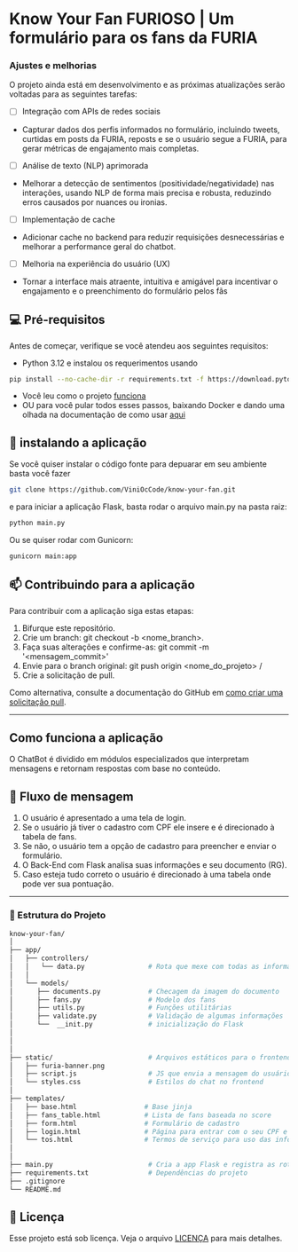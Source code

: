 # Know Your Fan FURIOSO | Um formulário para os fans da FURIA

### Ajustes e melhorias

O projeto ainda está em desenvolvimento e as próximas atualizações serão voltadas para as seguintes tarefas:

- [ ] Integração com APIs de redes sociais
 - Capturar dados dos perfis informados no formulário, incluindo tweets, curtidas em posts da FURIA, reposts e se o usuário segue a FURIA, para gerar métricas de engajamento mais completas.

- [ ] Análise de texto (NLP) aprimorada
 - Melhorar a detecção de sentimentos (positividade/negatividade) nas interações, usando NLP de forma mais precisa e robusta, reduzindo erros causados por nuances ou ironias.

- [ ] Implementação de cache
- Adicionar cache no backend para reduzir requisições desnecessárias e melhorar a performance geral do chatbot.

- [ ] Melhoria na experiência do usuário (UX)
- Tornar a interface mais atraente, intuitiva e amigável para incentivar o engajamento e o preenchimento do formulário pelos fãs

## 💻 Pré-requisitos

Antes de começar, verifique se você atendeu aos seguintes requisitos:

- Python 3.12 e instalou os requerimentos usando 
```bash
pip install --no-cache-dir -r requirements.txt -f https://download.pytorch.org/whl/torch_stable.html
```
- Você leu como o projeto [funciona](#como-funciona-a-aplicacao)
- OU para você pular todos esses passos, baixando Docker e dando uma olhada na documentação de como usar [aqui](README.docker.md)

## 🚀 instalando a aplicação 

Se você quiser instalar o código fonte para depuarar em seu ambiente basta você fazer

```bash
git clone https://github.com/ViniOcCode/know-your-fan.git
```

e para iniciar a aplicação Flask, basta rodar o arquivo main.py na pasta raiz:
```bash
python main.py
```

Ou se quiser rodar com Gunicorn:
```bash
gunicorn main:app 
```

## 📫 Contribuindo para a aplicação

Para contribuir com a aplicação siga estas etapas:

1. Bifurque este repositório.
2. Crie um branch: git checkout -b <nome_branch>.
3. Faça suas alterações e confirme-as: git commit -m '<mensagem_commit>'
4. Envie para o branch original: git push origin <nome_do_projeto> / <local>
5. Crie a solicitação de pull.

Como alternativa, consulte a documentação do GitHub em [como criar uma solicitação pull](https://help.github.com/en/github/collaborating-with-issues-and-pull-requests/creating-a-pull-request).

---

## Como funciona a aplicação

O ChatBot é dividido em módulos especializados que interpretam mensagens e retornam respostas com base no conteúdo.

## 🔁 Fluxo de mensagem

1. O usuário é apresentado a uma tela de login.
2. Se o usuário já tiver o cadastro com CPF ele insere e é direcionado à tabela de fans.
3. Se não, o usuário tem a opção de cadastro para preencher e enviar o formulário.
4. O Back-End com Flask analisa suas informações e seu documento (RG).
5. Caso esteja tudo correto o usuário é direcionado à uma tabela onde pode ver sua pontuação.

---

### 📁 Estrutura do Projeto

```bash
know-your-fan/
│
├── app/
│   ├── controllers/
│   │   └── data.py                # Rota que mexe com todas as informações
│   │
│   └── models/
│      ├── documents.py            # Checagem da imagem do documento
│      ├── fans.py                 # Modelo dos fans
│      ├── utils.py                # Funções utilitárias
│      ├── validate.py             # Validação de algumas informações
│      └──  __init.py              # inicialização do Flask 
│                
│                    
│
├── static/                        # Arquivos estáticos para o frontend
│   ├── furia-banner.png
│   ├── script.js                  # JS que envia a mensagem do usuário via fetch
│   └── styles.css                 # Estilos do chat no frontend
│
├── templates/
│   ├── base.html                 # Base jinja
│   ├── fans_table.html           # Lista de fans baseada no score
│   ├── form.html                 # Formulário de cadastro
│   ├── login.html                # Página para entrar com o seu CPF e ver a lista
│   └── tos.html                  # Termos de serviço para uso das informações
│                 
│
├── main.py                        # Cria a app Flask e registra as rotas
├── requirements.txt               # Dependências do projeto
├── .gitignore
└── README.md
```                  

 

## 📝 Licença
Esse projeto está sob licença. Veja o arquivo [LICENÇA](LICENSE) para mais detalhes.
